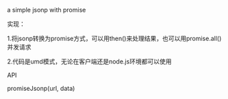 a simple jsonp with promise

实现：

1.将jsonp转换为promise方式，可以用then()来处理结果，也可以用promise.all()并发请求

2.代码是umd模式，无论在客户端还是node.js环境都可以使用

API

promiseJsonp(url, data)